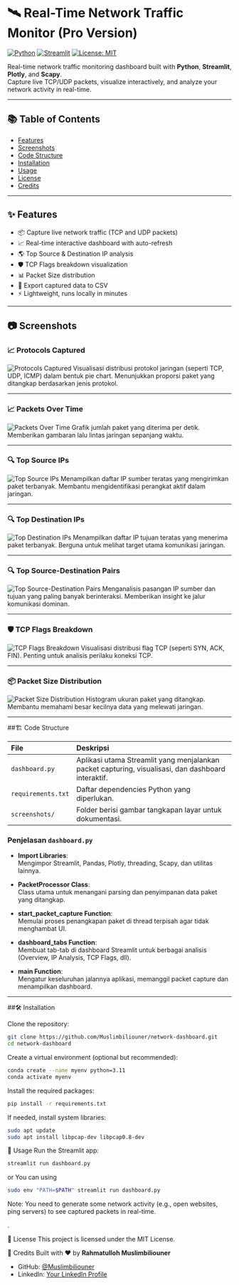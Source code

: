# 🛰️ Real-Time Network Traffic Monitor (Pro Version)

[![Python](https://img.shields.io/badge/python-3.11+-blue.svg)](https://www.python.org/)
[![Streamlit](https://img.shields.io/badge/streamlit-%23FF4B4B.svg?&logo=streamlit&logoColor=white)](https://streamlit.io/)
[![License: MIT](https://img.shields.io/badge/License-MIT-yellow.svg)](LICENSE)

Real-time network traffic monitoring dashboard built with **Python**, **Streamlit**, **Plotly**, and **Scapy**.  
Capture live TCP/UDP packets, visualize interactively, and analyze your network activity in real-time.

---

## 📚 Table of Contents
- [Features](#-features)
- [Screenshots](#-screenshots)
- [Code Structure](#-code-structure)
- [Installation](#-installation)
- [Usage](#-usage)
- [License](#-license)
- [Credits](#-credits)

---

## ✨ Features
- 📦 Capture live network traffic (TCP and UDP packets)
- 📈 Real-time interactive dashboard with auto-refresh
- 🌎 Top Source & Destination IP analysis
- 🛡️ TCP Flags breakdown visualization
- 📊 Packet Size distribution
- 💾 Export captured data to CSV
- ⚡ Lightweight, runs locally in minutes

---

## 📷 Screenshots

### 📈 Protocols Captured
![Protocols Captured](screenshots/Protocols%20Captured.png)
Visualisasi distribusi protokol jaringan (seperti TCP, UDP, ICMP) dalam bentuk pie chart. Menunjukkan proporsi paket yang ditangkap berdasarkan jenis protokol.

---

### 📈 Packets Over Time
![Packets Over Time](screenshots/Packets%20Over%20Time.png)
Grafik jumlah paket yang diterima per detik. Memberikan gambaran lalu lintas jaringan sepanjang waktu.

---

### 🔍 Top Source IPs
![Top Source IPs](screenshots/Top%20Source%20IPs.png)
Menampilkan daftar IP sumber teratas yang mengirimkan paket terbanyak. Membantu mengidentifikasi perangkat aktif dalam jaringan.

---

### 🔍 Top Destination IPs
![Top Destination IPs](screenshots/Top%20Destination%20IPs.png)
Menampilkan daftar IP tujuan teratas yang menerima paket terbanyak. Berguna untuk melihat target utama komunikasi jaringan.

---

### 🔍 Top Source-Destination Pairs
![Top Source-Destination Pairs](screenshots/Top%20Source-Destination%20Pairs.png)
Menganalisis pasangan IP sumber dan tujuan yang paling banyak berinteraksi. Memberikan insight ke jalur komunikasi dominan.

---

### 🛡️  TCP Flags Breakdown
![TCP Flags Breakdown](screenshots/TCP%20Flags%20Breakdown.png)
Visualisasi distribusi flag TCP (seperti SYN, ACK, FIN). Penting untuk analisis perilaku koneksi TCP.

---

### 📦 Packet Size Distribution
![Packet Size Distribution](screenshots/Packet%20Size%20Distribution.png)
Histogram ukuran paket yang ditangkap. Membantu memahami besar kecilnya data yang melewati jaringan.

---

##🏗️ Code Structure

| File | Deskripsi |
|:-----|:----------|
| `dashboard.py` | Aplikasi utama Streamlit yang menjalankan packet capturing, visualisasi, dan dashboard interaktif. |
| `requirements.txt` | Daftar dependencies Python yang diperlukan. |
| `screenshots/` | Folder berisi gambar tangkapan layar untuk dokumentasi. |

### Penjelasan `dashboard.py`
- **Import Libraries**:  
  Mengimpor Streamlit, Pandas, Plotly, threading, Scapy, dan utilitas lainnya.

- **PacketProcessor Class**:  
  Class utama untuk menangani parsing dan penyimpanan data paket yang ditangkap.

- **start_packet_capture Function**:  
  Memulai proses penangkapan paket di thread terpisah agar tidak menghambat UI.

- **dashboard_tabs Function**:  
  Membuat tab-tab di dashboard Streamlit untuk berbagai analisis (Overview, IP Analysis, TCP Flags, dll).

- **main Function**:  
  Mengatur keseluruhan jalannya aplikasi, memanggil packet capture dan menampilkan dashboard.

---

##🛠️ Installation

Clone the repository:

```bash
git clone https://github.com/Muslimbiliouner/network-dashboard.git
cd network-dashboard
```

Create a virtual environment (optional but recommended):

```bash
conda create --name myenv python=3.11
conda activate myenv
```

Install the required packages:

```bash
pip install -r requirements.txt
```

If needed, install system libraries:

```bash
sudo apt update
sudo apt install libpcap-dev libpcap0.8-dev
```

🚀 Usage
Run the Streamlit app:

```bash
streamlit run dashboard.py
```
or You can using 

```bash
sudo env "PATH=$PATH" streamlit run dashboard.py
```
Note:
You need to generate some network activity (e.g., open websites, ping servers) to see captured packets in real-time.

.

📜 License
This project is licensed under the MIT License.

🙌 Credits
Built with ❤️ by **Rahmatulloh Muslimbiliouner**  
- GitHub: [@Muslimbiliouner](https://github.com/Muslimbiliouner)
- LinkedIn: [Your LinkedIn Profile](https://www.linkedin.com/in/your-linkedin/)
